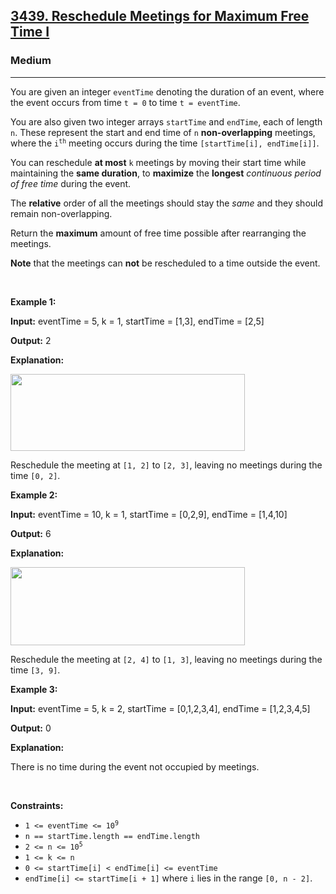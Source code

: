 <h2><a href="https://leetcode.com/problems/reschedule-meetings-for-maximum-free-time-i/">3439. Reschedule Meetings for Maximum Free Time I</a></h2><h3>Medium</h3><hr><p>You are given an integer <code>eventTime</code> denoting the duration of an event, where the event occurs from time <code>t = 0</code> to time <code>t = eventTime</code>.</p>

<p>You are also given two integer arrays <code>startTime</code> and <code>endTime</code>, each of length <code>n</code>. These represent the start and end time of <code>n</code> <strong>non-overlapping</strong> meetings, where the <code>i<sup>th</sup></code> meeting occurs during the time <code>[startTime[i], endTime[i]]</code>.</p>

<p>You can reschedule <strong>at most</strong> <code>k</code> meetings by moving their start time while maintaining the <strong>same duration</strong>, to <strong>maximize</strong> the <strong>longest</strong> <em>continuous period of free time</em> during the event.</p>

<p>The <strong>relative</strong> order of all the meetings should stay the<em> same</em> and they should remain non-overlapping.</p>

<p>Return the <strong>maximum</strong> amount of free time possible after rearranging the meetings.</p>

<p><strong>Note</strong> that the meetings can <strong>not</strong> be rescheduled to a time outside the event.</p>

<p>&nbsp;</p>
<p><strong class="example">Example 1:</strong></p>

<div class="example-block">
<p><strong>Input:</strong> <span class="example-io">eventTime = 5, k = 1, startTime = [1,3], endTime = [2,5]</span></p>

<p><strong>Output:</strong> <span class="example-io">2</span></p>

<p><strong>Explanation:</strong></p>

<p><img alt="" src="https://assets.leetcode.com/uploads/2024/12/21/example0_rescheduled.png" style="width: 375px; height: 123px;" /></p>

<p>Reschedule the meeting at <code>[1, 2]</code> to <code>[2, 3]</code>, leaving no meetings during the time <code>[0, 2]</code>.</p>
</div>

<p><strong class="example">Example 2:</strong></p>

<div class="example-block">
<p><strong>Input:</strong> <span class="example-io">eventTime = 10, k = 1, startTime = [0,2,9], endTime = [1,4,10]</span></p>

<p><strong>Output:</strong> <span class="example-io">6</span></p>

<p><strong>Explanation:</strong></p>

<p><img alt="" src="https://assets.leetcode.com/uploads/2024/12/21/example1_rescheduled.png" style="width: 375px; height: 125px;" /></p>

<p>Reschedule the meeting at <code>[2, 4]</code> to <code>[1, 3]</code>, leaving no meetings during the time <code>[3, 9]</code>.</p>
</div>

<p><strong class="example">Example 3:</strong></p>

<div class="example-block">
<p><strong>Input:</strong> <span class="example-io">eventTime = 5, k = 2, startTime = [0,1,2,3,4], endTime = [1,2,3,4,5]</span></p>

<p><strong>Output:</strong> <span class="example-io">0</span></p>

<p><strong>Explanation:</strong></p>

<p>There is no time during the event not occupied by meetings.</p>
</div>

<p>&nbsp;</p>
<p><strong>Constraints:</strong></p>

<ul>
	<li><code>1 &lt;= eventTime &lt;= 10<sup>9</sup></code></li>
	<li><code>n == startTime.length == endTime.length</code></li>
	<li><code>2 &lt;= n &lt;= 10<sup>5</sup></code></li>
	<li><code>1 &lt;= k &lt;= n</code></li>
	<li><code>0 &lt;= startTime[i] &lt; endTime[i] &lt;= eventTime</code></li>
	<li><code>endTime[i] &lt;= startTime[i + 1]</code> where <code>i</code> lies in the range <code>[0, n - 2]</code>.</li>
</ul>
